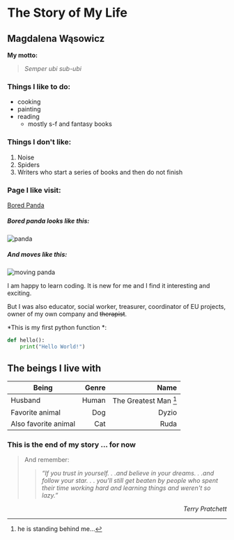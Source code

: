 # The Story of My Life
## Magdalena Wąsowicz

**My motto:**
> *Semper ubi sub-ubi*

### Things I like to do:
- cooking
- painting
- reading
    * mostly s-f and fantasy books

### Things I don't like:
1. Noise
2. Spiders
3. Writers who start a series of books and then do not finish

### Page I like visit:

[Bored Panda](https://www.boredpanda.com/?utm_source=bing&utm_medium=organic&utm_campaign=organic)

##### Bored panda looks like this:
![panda](https://drscdn.500px.org/photo/100958637/m%3D900/f1a145f4926bcc77e90ccaec53502ba1)

##### And moves like this:

![moving panda](https://images.gr-assets.com/hostedimages/1464794683ra/19277810.gif)

I am happy to learn coding. It is new for me and I find it interesting and exciting.

But I was also educator, social worker, treasurer, coordinator of EU projects, owner of my own company and ~~therapist~~.

\*This is my first python function \*:

``` python
def hello():
    print("Hello World!")
```


## The beings I live with


|Being | Genre | Name |
| - | -: | -: |
| Husband | Human | The Greatest Man [^1] |
| Favorite animal | Dog | Dyzio |
| Also favorite animal | Cat | Ruda |

[^1]: he is standing behind me...


### This is the end of my story ... for now
> And remember:
>> *“If you trust in yourself. . .and believe in your dreams. . .and follow your star. . . you'll still get beaten by people who spent their time working hard and learning things and weren't so lazy.”*

*<p style="text-align: right;"> Terry Pratchett </div>*